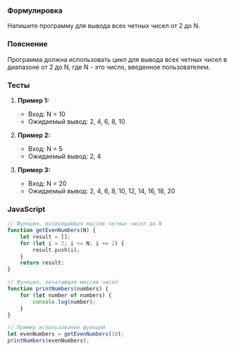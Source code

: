 
### Формулировка
Напишите программу для вывода всех четных чисел от 2 до N.

### Пояснение
Программа должна использовать цикл для вывода всех четных чисел в диапазоне от 2 до N, где N - это число, введенное пользователем.

### Тесты

1. **Пример 1:**
   - Вход: N = 10
   - Ожидаемый вывод: 2, 4, 6, 8, 10

2. **Пример 2:**
   - Вход: N = 5
   - Ожидаемый вывод: 2, 4

3. **Пример 3:**
   - Вход: N = 20
   - Ожидаемый вывод: 2, 4, 6, 8, 10, 12, 14, 16, 18, 20

### JavaScript
```javascript
// Функция, возвращающая массив четных чисел до N
function getEvenNumbers(N) {
    let result = [];
    for (let i = 2; i <= N; i += 2) {
        result.push(i);
    }
    return result;
}

// Функция, печатающая массив чисел
function printNumbers(numbers) {
    for (let number of numbers) {
        console.log(number);
    }
}

// Пример использования функций
let evenNumbers = getEvenNumbers(10);
printNumbers(evenNumbers);

```

